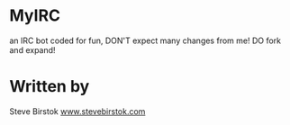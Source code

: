 # MyIRC
an IRC bot coded for fun, DON'T expect many changes from me! DO fork and expand!

# Written by

Steve Birstok
www.stevebirstok.com
